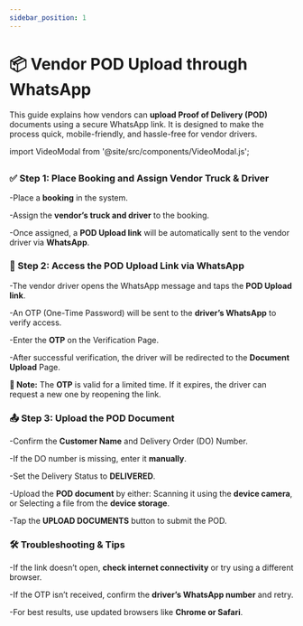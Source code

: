 ```yaml
---
sidebar_position: 1
---
```


# 📦 Vendor POD Upload through WhatsApp

This guide explains how vendors can **upload Proof of Delivery (POD)** documents using a secure WhatsApp link. It is designed to make the process quick, mobile-friendly, and hassle-free for vendor drivers.

import VideoModal from '@site/src/components/VideoModal.js';

<VideoModal
  linkText="Watch Video"
  title="YouTube Video"
  iframeSrc="https://www.youtube.com/embed/wUjefvHqmeo?si=hYjt0x9Wuv9qtotz"
/>
---

### ✅ Step 1: Place Booking and Assign Vendor Truck & Driver

-Place a **booking** in the system.

-Assign the **vendor’s truck and driver** to the booking.

-Once assigned, a **POD Upload link** will be automatically sent to the vendor driver via **WhatsApp**.

### 📲 Step 2: Access the POD Upload Link via WhatsApp

-The vendor driver opens the WhatsApp message and taps the **POD Upload link**.

-An OTP (One-Time Password) will be sent to the **driver’s WhatsApp** to verify access.

-Enter the **OTP** on the Verification Page.

-After successful verification, the driver will be redirected to the **Document Upload** Page.

**🔐 Note:** The **OTP** is valid for a limited time. If it expires, the driver can request a new one by reopening the link.

### 📤 Step 3: Upload the POD Document

-Confirm the **Customer Name** and Delivery Order (DO) Number.

-If the DO number is missing, enter it **manually**.

-Set the Delivery Status to **DELIVERED**.

-Upload the **POD document** by either:
     Scanning it using the **device camera**, or
     Selecting a file from the **device storage**.

-Tap the **UPLOAD DOCUMENTS** button to submit the POD.

### 🛠 Troubleshooting & Tips

-If the link doesn’t open, **check internet connectivity** or try using a different browser.

-If the OTP isn’t received, confirm the **driver’s WhatsApp number** and retry.

-For best results, use updated browsers like **Chrome or Safari**.